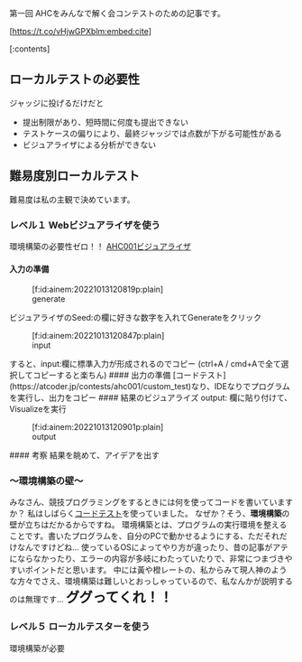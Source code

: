 第一回 AHCをみんなで解く会コンテストのための記事です。

[https://t.co/vHjwGPXblm:embed:cite]



[:contents]



## ローカルテストの必要性
ジャッジに投げるだけだと

* 提出制限があり、短時間に何度も提出できない
* テストケースの偏りにより、最終ジャッジでは点数が下がる可能性がある
* ビジュアライザによる分析ができない

## 難易度別ローカルテスト
難易度は私の主観で決めています。

### レベル１ Webビジュアライザを使う
環境構築の必要性ゼロ！！
[AHC001ビジュアライザ](https://kenkoooo.github.io/ahc001-gen-vis-wasm/)
#### 入力の準備
<figure class="figure-image figure-image-fotolife" title="generate">[f:id:ainem:20221013120819p:plain]<figcaption>generate</figcaption></figure>
ビジュアライザのSeed:の欄に好きな数字を入れてGenerateをクリック
<figure class="figure-image figure-image-fotolife" title="input">[f:id:ainem:20221013120847p:plain]<figcaption>input</figcaption></figure>
すると、input:欄に標準入力が形成されるのでコピー
(ctrl+A / cmd+Aで全て選択してコピーすると楽ちん)
#### 出力の準備
[コードテスト](https://atcoder.jp/contests/ahc001/custom_test)なり、IDEなりでプログラムを実行し、出力をコピー
#### 結果のビジュアライズ
output: 欄に貼り付けて、Visualizeを実行
<figure class="figure-image figure-image-fotolife" title="output">[f:id:ainem:20221013120901p:plain]<figcaption>output</figcaption></figure>
#### 考察
結果を眺めて、アイデアを出す

### 〜環境構築の壁〜
みなさん、競技プログラミングをするときには何を使ってコードを書いていますか？
私はしばらく[コードテスト](https://atcoder.jp/contests/ahc001/custom_test)を使っていました。
なぜか？そう、**環境構築**の壁が立ちはだかるからですね。
環境構築とは、プログラムの実行環境を整えることです。書いたプログラムを、自分のPCで動かせるようにする、ただそれだけなんですけどね…
使っているOSによってやり方が違ったり、昔の記事がアテにならなかったり、エラーの内容が多岐にわたっていたりで、非常につまづきやすいポイントだと思います。
中には黃や橙レートの、私からみて現人神のような方々でさえ、環境構築は難しいとおっしゃっているので、私なんかが説明するのは無理です…
**<font size = 5>ググってくれ！！</font>**

### レベル５ ローカルテスターを使う
環境構築が必要
